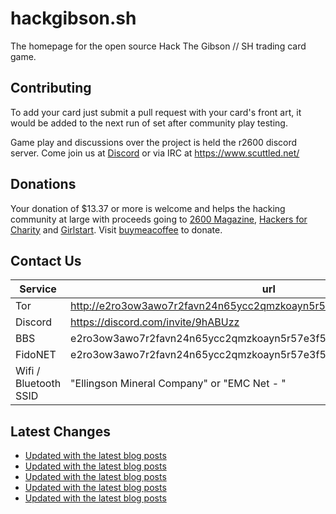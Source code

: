 # hackgibson.sh
The homepage for the open source Hack The Gibson // SH trading card game.


## Contributing

To add your card just submit a pull request with your card's front art, it would be added to the next run of set after community play testing.

Game play and discussions over the project is held the r2600 discord server. Come join us at [Discord](https://discord.com/invite/9hABUzz) or via IRC at https://www.scuttled.net/


## Donations

Your donation of $13.37 or more is welcome and helps the hacking community at large with proceeds going to [2600 Magazine](https://2600.com/), [Hackers for Charity](https://hackersforcharity.org) and [Girlstart](https://girlstart.org).  Visit [buymeacoffee](https://www.buymeacoffee.com/hackgibson.sh) to donate.


## Contact Us

Service | url
-|-
Tor | http://e2ro3ow3awo7r2favn24n65ycc2qmzkoayn5r57e3f56nvjwdcgg32ad.onion
Discord | https://discord.com/invite/9hABUzz
BBS | e2ro3ow3awo7r2favn24n65ycc2qmzkoayn5r57e3f56nvjwdcgg32ad.onion:23
FidoNET | e2ro3ow3awo7r2favn24n65ycc2qmzkoayn5r57e3f56nvjwdcgg32ad.onion:24554
Wifi / Bluetooth SSID | "Ellingson Mineral Company" or "EMC Net - <fidonet address>"

## Latest Changes
<!-- BLOG-POST-LIST:START -->
- [Updated with the latest blog posts](https://github.com/DFW2600/hackgibson.sh/commit/5b239dff173dcda8c0682cfb8d54f5c01e6f64a5)
- [Updated with the latest blog posts](https://github.com/DFW2600/hackgibson.sh/commit/0aa5e67e88857fc4b9bc968ca736cf3d79005b52)
- [Updated with the latest blog posts](https://github.com/DFW2600/hackgibson.sh/commit/6779afccc5f0d63cc21ba56f3cf82873210d8e6e)
- [Updated with the latest blog posts](https://github.com/DFW2600/hackgibson.sh/commit/f06fa824c3bfb21c1d042fc0c0a9aab7f70e48cc)
- [Updated with the latest blog posts](https://github.com/DFW2600/hackgibson.sh/commit/8a36f9bbd98a489511b62490bd2685f5757aeef7)
<!-- BLOG-POST-LIST:END -->
